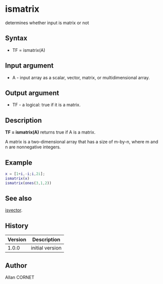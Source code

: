 

# ismatrix

determines whether input is matrix or not

## Syntax

- TF = ismatrix(A)

## Input argument

 - A - input array as a scalar, vector, matrix, or multidimensional array.

## Output argument

 - TF - a logical: true if it is a matrix.

## Description


  <p><b>TF = ismatrix(A)</b> returns true if A is a matrix.</p>
  <p>A matrix is a two-dimensional array that has a size of m-by-n, where m and n are nonnegative integers.</p>


## Example

```matlab
x = [1+i,-i;i,2i];
ismatrix(x)
ismatrix(ones(3,1,2))
```

## See also

[isvector](isvector.md).
## History

|Version|Description|
|------|------|
|1.0.0|initial version|


## Author

Allan CORNET



